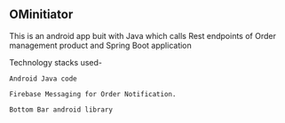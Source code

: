 ## OMinitiator

This is an android app buit with Java which calls Rest endpoints of Order management product and Spring Boot application

Technology stacks used- 

```
Android Java code

Firebase Messaging for Order Notification.

Bottom Bar android library

```


